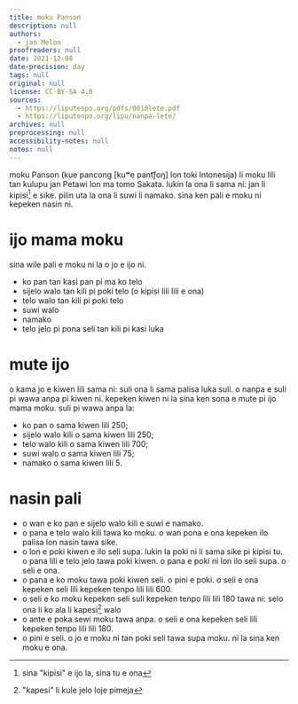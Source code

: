 ```yaml
---
title: moku Panson
description: null
authors:
  - jan Melon
proofreaders: null
date: 2021-12-08
date-precision: day
tags: null
original: null
license: CC-BY-SA 4.0
sources:
  - https://liputenpo.org/pdfs/0010lete.pdf
  - https://liputenpo.org/lipu/nanpa-lete/
archives: null
preprocessing: null
accessibility-notes: null
notes: null
---
```


moku Panson (kue pancong [kuʷe pant͡ʃoŋ] lon toki Intonesija) li moku lili tan kulupu jan Petawi lon ma tomo Sakata. lukin la ona li sama ni: jan li kipisi[^1] e sike. pilin uta la ona li suwi li namako. sina ken pali e moku ni kepeken nasin ni.

[^1]: sina "kipisi" e ijo la, sina tu e ona

# ijo mama moku

sina wile pali e moku ni la o jo e ijo ni.

- ko pan tan kasi pan pi ma ko telo
- sijelo walo tan kili pi poki telo (o kipisi lili lili e ona)
- telo walo tan kili pi poki telo
- suwi walo
- namako
- telo jelo pi pona seli tan kili pi kasi luka

# mute ijo

o kama jo e kiwen lili sama ni: suli ona li sama palisa luka suli. o nanpa e suli pi wawa anpa pi kiwen ni. kepeken kiwen ni la sina ken sona e mute pi ijo mama moku. suli pi wawa anpa la:

- ko pan o sama kiwen lili 250;
- sijelo walo kili o sama kiwen lili 250;
- telo walo kili o sama kiwen lili 700;
- suwi walo o sama kiwen lili 75;
- namako o sama kiwen lili 5.

# nasin pali

- o wan e ko pan e sijelo walo kili e suwi e namako.
- o pana e telo walo kili tawa ko moku. o wan pona e ona kepeken ilo palisa lon nasin tawa sike.
- o lon e poki kiwen e ilo seli supa. lukin la poki ni li sama sike pi kipisi tu. o pana lili e telo jelo tawa poki kiwen. o pana e poki ni lon ilo seli supa. o seli e ona.
- o pana e ko moku tawa poki kiwen seli. o pini e poki. o seli e ona kepeken seli lili kepeken tenpo lili lili 600.
- o seli e ko moku kepeken seli suli kepeken tenpo lili lili 180 tawa ni: selo ona li ko ala li kapesi[^2] walo
- o ante e poka sewi moku tawa anpa. o seli e ona kepeken seli lili kepeken tenpo lili lili 180.
- o pini e seli. o jo e moku ni tan poki seli tawa supa moku. ni la sina ken moku e ona.

[^2]: "kapesi" li kule jelo loje pimeja